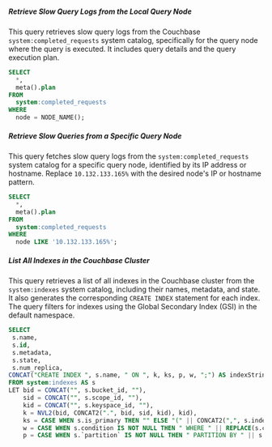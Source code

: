 
##### Retrieve Slow Query Logs from the Local Query Node
This query retrieves slow query logs from the Couchbase `system:completed_requests` system catalog, specifically for the query node where the query is executed. It includes query details and the query execution plan.

```sql
SELECT 
  *, 
  meta().plan
FROM 
  system:completed_requests
WHERE 
  node = NODE_NAME();
```

##### Retrieve Slow Queries from a Specific Query Node
This query fetches slow query logs from the `system:completed_requests` system catalog for a specific query node, identified by its IP address or hostname. Replace `10.132.133.165%` with the desired node's IP or hostname pattern.

```sql
SELECT 
  *, 
  meta().plan 
FROM 
  system:completed_requests 
WHERE 
  node LIKE '10.132.133.165%';
```

##### List All Indexes in the Couchbase Cluster
This query retrieves a list of all indexes in the Couchbase cluster from the `system:indexes` system catalog, including their names, metadata, and state. It also generates the corresponding `CREATE INDEX` statement for each index. The query filters for indexes using the Global Secondary Index (GSI) in the default namespace.

```sql
SELECT 
 s.name,
 s.id,
 s.metadata,
 s.state,
 s.num_replica,
CONCAT("CREATE INDEX ", s.name, " ON ", k, ks, p, w, ";") AS indexString
FROM system:indexes AS s
LET bid = CONCAT("", s.bucket_id, ""),
    sid = CONCAT("", s.scope_id, ""),
    kid = CONCAT("", s.keyspace_id, ""),
    k = NVL2(bid, CONCAT2(".", bid, sid, kid), kid),
    ks = CASE WHEN s.is_primary THEN "" ELSE "(" || CONCAT2(",", s.index_key) || ")" END,
    w = CASE WHEN s.condition IS NOT NULL THEN " WHERE " || REPLACE(s.condition, '"', "'") ELSE "" END,
    p = CASE WHEN s.`partition` IS NOT NULL THEN " PARTITION BY " || s.`partition` ELSE "" END;
```
